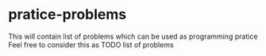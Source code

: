 # pratice-problems
This will contain list of problems which can be used as programming pratice
Feel free to consider this as TODO list of problems
